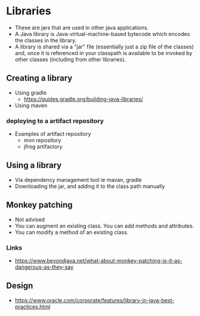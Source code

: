 # Libraries

- These are jars that are used in other java applications.
- A Java library is Java-virtual-machine-based bytecode which encodes the classes in the library.
- A library is shared via a "jar" file (essentially just a zip file of the classes) and, once it is referenced in your classpath is available to be invoked by other classes (including from other libraries).

## Creating a library

- Using gradle
  - https://guides.gradle.org/building-java-libraries/
- Using maven

### deploying to a artifact repository

- Examples of artifact repository
  - mvn repository
  - jfrog artifactory

## Using a library

- Via dependency management tool ie mavan, gradle
- Downloading the jar, and adding it to the class path manually

## Monkey patching

- Not advised
- You can augment an existing class. You can add methods and attributes.
- You can modify a method of an existing class.

### Links

- https://www.beyondjava.net/what-about-monkey-patching-is-it-as-dangerous-as-they-say

## Design

- https://www.oracle.com/corporate/features/library-in-java-best-practices.html
